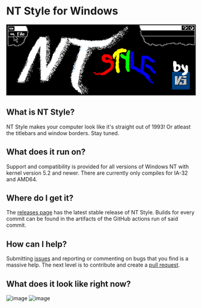 # NT Style for Windows
![NT Style banner](/misc/banner.png)

## What is NT Style?
NT Style makes your computer look like it's straight out of 1993! Or atleast the titlebars and window borders. Stay tuned.

## What does it run on?
Support and compatibility is provided for all versions of Windows NT with kernel version 5.2 and newer. There are currently only compiles for IA-32 and AMD64.

## Where do I get it?
The [releases page](https://github.com/freedom7341/NTStyle/releases/latest) has the latest stable release of NT Style. Builds for every commit can be found in the artifacts of the GitHub actions run of said commit.

## How can I help?
Submitting [issues](/issues) and reporting or commenting on bugs that you find is a massive help. The next level is to contribute and create a [pull request](/pulls).

## What does it look like right now?
![image](https://github.com/Vortesys/NTStyle/assets/36094486/8c676043-1558-4b65-a270-2441b7f8406d)
![image](https://github.com/Vortesys/NTStyle/assets/36094486/a4a9735c-500b-439f-af45-33ebc4c28185)
